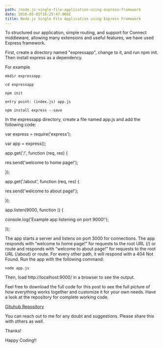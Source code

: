 ```yaml
---
path: /node.js-single-file-application-using-express-framework
date: 2016-05-02T16:25:47.068Z
title: Node.js Single File Application using Express Framework
---
```

To structured our application, simple routing, and support for Connect middleware, allowing many extensions and useful features, we have used Express framework. 

First, create a directory named "expressapp", change to it, and run npm init. Then install express as a dependency.



For example

`mkdir expressapp`

`cd expressapp`

`npm init`

`entry point: (index.js) app.js`

`npm install express --save`



In the expressapp directory, create a file named app.js and add the following code:

var express = require('express');

var app = express();

app.get('/', function (req, res) {

  res.send('welcome to home page!');

});

app.get('/about', function (req, res) {

  res.send('welcome to about page!');

});

app.listen(9000, function () {

  console.log('Example app listening on port 9000!');

});

The app starts a server and listens on port 3000 for connections. The app responds with “welcome to home page!” for requests to the root URL (/) or route and responds with “welcome to about page!” for requests to the root URL (/about) or route. For every other path, it will respond with a 404 Not Found. Run the app with the following command:

```
node app.js
```

Then, load http://localhost:9000/ in a browser to see the output.

Feel free to download the full code for this post to see the full picture of how everything works together and customize it for your own needs. Have a look at the repository for complete working code.

[Gituhub Repository](https://github.com/pandeysoni/expressapp)

You can reach out to me for any doubt and suggestions. Please share this with others as well.



Thanks!   

Happy Coding!!
